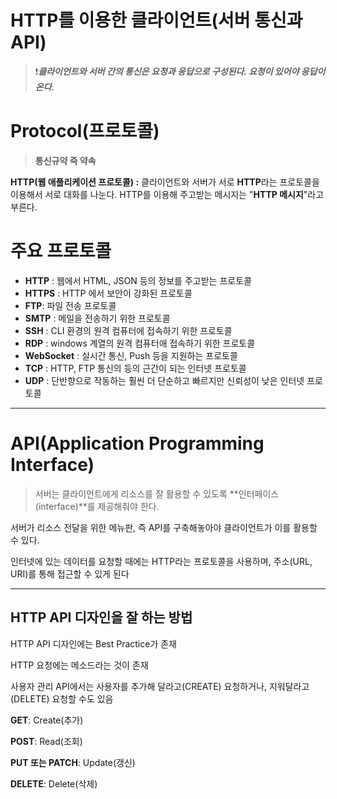 # HTTP를 이용한 클라이언트(서버 통신과 API)

> ❗️***클라이언트와 서버 간의 통신은 요청과 응답으로 구성된다. 요청이 있어야 응답이 온다.***

# Protocol(프로토콜)

> **통신규약 즉 약속**

**HTTP(웹 애플리케이션 프로토콜) :** 클라이언트와 서버가 서로 **HTTP**라는 프로토콜을 이용해서 서로 대화를 나눈다. HTTP를 이용해 주고받는 메시지는 "**HTTP 메시지**"라고 부른다.

# 주요 프로토콜

- **HTTP** : 웹에서 HTML, JSON 등의 정보를 주고받는 프로토콜
- **HTTPS** : HTTP 에서 보안이 강화된 프로토콜
- **FTP**: 파일 전송 프로토콜
- **SMTP** : 메일을 전송하기 위한 프로토콜
- **SSH** : CLI 환경의 원격 컴퓨터에 접속하기 위한 프로토콜
- **RDP** : windows 계열의 원격 컴퓨터애 접속하기 위한 프로토콜
- **WebSocket** : 실시간 통신, Push 등을 지원하는 프로토콜
- **TCP** : HTTP, FTP 통신의 등의 근간이 되는 인터넷 프로토콜
- **UDP** : 단반향으로 작동하는 훨씬 더 단순하고 빠르지만 신뢰성이 낮은 인터넷 프로토콜

------

# API(Application Programming Interface)

> 서버는 클라이언트에게 리소스를 잘 활용할 수 있도록 **인터페이스(interface)**를 제공해줘야 한다.

서버가 리소스 전달을 위한 메뉴판, 즉 API를 구축해놓아야 클라이언트가 이를 활용할 수 있다.

인터넷에 있는 데이터를 요청할 때에는 HTTP라는 프로토콜을 사용하며, 주소(URL, URI)를 통해 접근할 수 있게 된다

------

## HTTP API 디자인을 잘 하는 방법

HTTP API 디자인에는 Best Practice가 존재

HTTP 요청에는 메소드라는 것이 존재

사용자 관리 API에서는 사용자를 추가해 달라고(CREATE) 요청하거나, 지워달라고(DELETE) 요청할 수도 있음

**GET**: Create(추가)

**POST**: Read(조회)

**PUT 또는 PATCH**: Update(갱신)

**DELETE**: Delete(삭제)